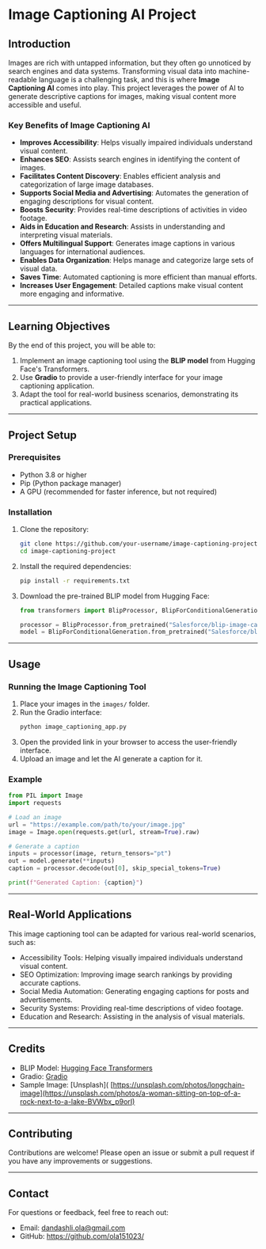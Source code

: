 # Image Captioning AI Project

## Introduction
Images are rich with untapped information, but they often go unnoticed by search engines and data systems. Transforming visual data into machine-readable language is a challenging task, and this is where **Image Captioning AI** comes into play. This project leverages the power of AI to generate descriptive captions for images, making visual content more accessible and useful.

### Key Benefits of Image Captioning AI
- **Improves Accessibility**: Helps visually impaired individuals understand visual content.
- **Enhances SEO**: Assists search engines in identifying the content of images.
- **Facilitates Content Discovery**: Enables efficient analysis and categorization of large image databases.
- **Supports Social Media and Advertising**: Automates the generation of engaging descriptions for visual content.
- **Boosts Security**: Provides real-time descriptions of activities in video footage.
- **Aids in Education and Research**: Assists in understanding and interpreting visual materials.
- **Offers Multilingual Support**: Generates image captions in various languages for international audiences.
- **Enables Data Organization**: Helps manage and categorize large sets of visual data.
- **Saves Time**: Automated captioning is more efficient than manual efforts.
- **Increases User Engagement**: Detailed captions make visual content more engaging and informative.

---

## Learning Objectives
By the end of this project, you will be able to:
1. Implement an image captioning tool using the **BLIP model** from Hugging Face's Transformers.
2. Use **Gradio** to provide a user-friendly interface for your image captioning application.
3. Adapt the tool for real-world business scenarios, demonstrating its practical applications.

---

## Project Setup

### Prerequisites
- Python 3.8 or higher
- Pip (Python package manager)
- A GPU (recommended for faster inference, but not required)

### Installation
1. Clone the repository:
   ```bash
   git clone https://github.com/your-username/image-captioning-project.git
   cd image-captioning-project
   ```

2. Install the required dependencies:
   ```bash
   pip install -r requirements.txt
   ```

3. Download the pre-trained BLIP model from Hugging Face:
   ```python
   from transformers import BlipProcessor, BlipForConditionalGeneration

   processor = BlipProcessor.from_pretrained("Salesforce/blip-image-captioning-base")
   model = BlipForConditionalGeneration.from_pretrained("Salesforce/blip-image-captioning-base")
   ```

---

## Usage

### Running the Image Captioning Tool
1. Place your images in the `images/` folder.
2. Run the Gradio interface:
   ```bash
   python image_captioning_app.py
   ```
3. Open the provided link in your browser to access the user-friendly interface.
4. Upload an image and let the AI generate a caption for it.

### Example
```python
from PIL import Image
import requests

# Load an image
url = "https://example.com/path/to/your/image.jpg"
image = Image.open(requests.get(url, stream=True).raw)

# Generate a caption
inputs = processor(image, return_tensors="pt")
out = model.generate(**inputs)
caption = processor.decode(out[0], skip_special_tokens=True)

print(f"Generated Caption: {caption}")
```

---

## Real-World Applications
This image captioning tool can be adapted for various real-world scenarios, such as:
- Accessibility Tools: Helping visually impaired individuals understand visual content.
- SEO Optimization: Improving image search rankings by providing accurate captions.
- Social Media Automation: Generating engaging captions for posts and advertisements.
- Security Systems: Providing real-time descriptions of video footage.
- Education and Research: Assisting in the analysis of visual materials.

---

## Credits
- BLIP Model: [Hugging Face Transformers](https://huggingface.co/Salesforce/blip-image-captioning-base)
- Gradio: [Gradio](https://gradio.app/)
- Sample Image: [Unsplash]( [https://unsplash.com/photos/longchain-image](https://unsplash.com/photos/a-woman-sitting-on-top-of-a-rock-next-to-a-lake-BVWbx_p9orI)

---


## Contributing
Contributions are welcome! Please open an issue or submit a pull request if you have any improvements or suggestions.

---

## Contact
For questions or feedback, feel free to reach out:
- Email: dandashli.ola@gmail.com
- GitHub: https://github.com/ola151023/
  

